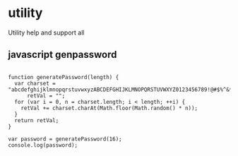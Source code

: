 # utility
Utility help and support all

## javascript genpassword 

````

function generatePassword(length) {
  var charset = "abcdefghijklmnopqrstuvwxyzABCDEFGHIJKLMNOPQRSTUVWXYZ0123456789!@#$%^&*",
      retVal = "";
  for (var i = 0, n = charset.length; i < length; ++i) {
    retVal += charset.charAt(Math.floor(Math.random() * n));
  }
  return retVal;
}

var password = generatePassword(16);
console.log(password);
````
